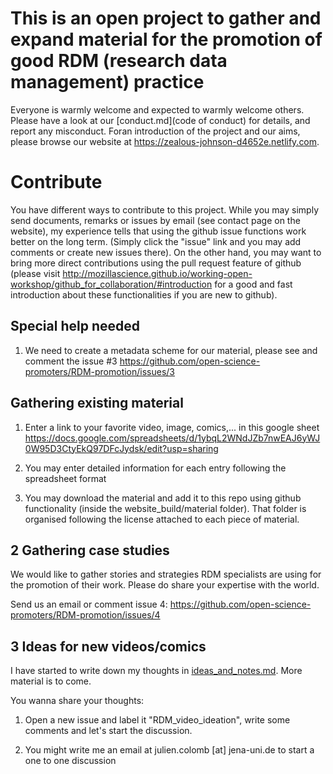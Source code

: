 # This is an open project to gather and expand material for the promotion of good RDM (research data management) practice


Everyone is warmly welcome and expected to warmly welcome others. Please have a look at our [conduct.md](code of conduct) for details, and report any misconduct. Foran introduction of the project and our aims, please browse our website at https://zealous-johnson-d4652e.netlify.com.


# Contribute

You have different ways to contribute to this project. While you may simply send documents, remarks or issues by email (see contact page on the website), my experience tells that using the github issue functions work better on the long term. (Simply click the "issue" link and you may add comments or create new issues there). On the other hand, you may want to bring more direct contributions using the pull request feature of github (please visit http://mozillascience.github.io/working-open-workshop/github_for_collaboration/#introduction for a good and fast introduction about these functionalities if you are new to github).


## Special help needed

1. We need to create a metadata scheme for our material, please see and comment the issue #3 https://github.com/open-science-promoters/RDM-promotion/issues/3


## Gathering existing material
 
1. Enter a link to your favorite video, image, comics,... in this google sheet
https://docs.google.com/spreadsheets/d/1ybqL2WNdJZb7nwEAJ6yWJ0W95D3CtyEkQ97DFcJydsk/edit?usp=sharing

2. You may enter detailed information for each entry following the spreadsheet format

3. You may download the material and add it to this repo using github functionality (inside the website_build/material folder).
That folder is organised following the license attached to each piece of material.



## 2 Gathering case studies

We would like to gather stories and strategies RDM specialists are using for the promotion of their work. Please do share your expertise with the world. 

Send us an email or comment issue 4:
https://github.com/open-science-promoters/RDM-promotion/issues/4



## 3 Ideas for new videos/comics

I have started to write down my thoughts in [ideas_and_notes.md](ideas_and_notes.md). More material is to come.

You wanna share your thoughts: 

1. Open a new issue and label it "RDM_video_ideation", write some comments and let's start the discussion.

2. You might write me an email at julien.colomb [at] jena-uni.de to start a one to one discussion
